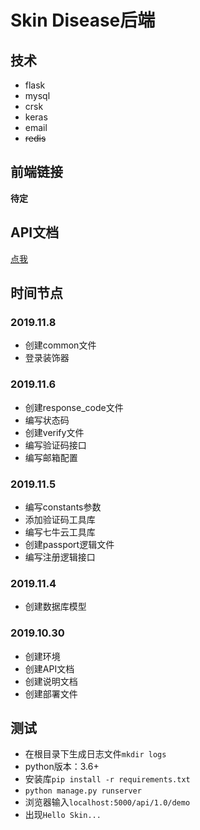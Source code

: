 # Skin Disease后端
## 技术
- flask
- mysql
- crsk
- keras
- email
- ~~redis~~

## 前端链接
**待定**

## API文档
[点我](./API.md)

## 时间节点

### 2019.11.8
- 创建common文件
- 登录装饰器

### 2019.11.6
- 创建response_code文件
- 编写状态码
- 创建verify文件
- 编写验证码接口
- 编写邮箱配置

### 2019.11.5
- 编写constants参数
- 添加验证码工具库
- 编写七牛云工具库
- 创建passport逻辑文件
- 编写注册逻辑接口

### 2019.11.4
- 创建数据库模型

### 2019.10.30
- 创建环境
- 创建API文档
- 创建说明文档
- 创建部署文件

## 测试
- 在根目录下生成日志文件`mkdir logs`
- python版本：3.6+
- 安装库`pip install -r requirements.txt`
- `python manage.py runserver`
- 浏览器输入`localhost:5000/api/1.0/demo`
- 出现`Hello Skin...`


